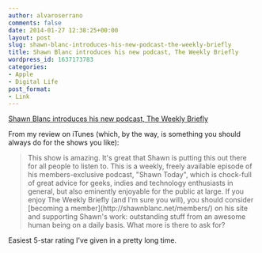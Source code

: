 ```yaml
---
author: alvaroserrano
comments: false
date: 2014-01-27 12:38:25+00:00
layout: post
slug: shawn-blanc-introduces-his-new-podcast-the-weekly-briefly
title: Shawn Blanc introduces his new podcast, The Weekly Briefly
wordpress_id: 1637173783
categories:
- Apple
- Digital Life
post_format:
- Link
---
```


[Shawn Blanc introduces his new podcast, The Weekly Briefly](http://shawnblanc.net/2014/01/the-weekly-briefly-indie-life/)

From my review on iTunes (which, by the way, is something you should always do for the shows you like):



<blockquote>This show is amazing. It's great that Shawn is putting this out there for all people to listen to. This is a weekly, freely available episode of his members-exclusive podcast, "Shawn Today", which is chock-full of great advice for geeks, indies and technology enthusiasts in general, but also eminently enjoyable for the public at large. If you enjoy The Weekly Briefly (and I'm sure you will), you should consider [becoming a member](http://shawnblanc.net/members/) on his site and supporting Shawn's work: outstanding stuff from an awesome human being on a daily basis. What more is there to ask for?</blockquote>



Easiest 5-star rating I've given in a pretty long time.
